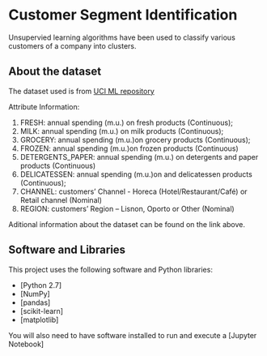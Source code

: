 ﻿# Customer Segment Identification
Unsupervied learning algorithms have been used to classify various customers of a company into clusters.

## About the dataset
The dataset used is from [UCI ML repository](https://archive.ics.uci.edu/ml/datasets/Wholesale+customers)

Attribute Information:

1)	FRESH: annual spending (m.u.) on fresh products (Continuous); 
2)	MILK: annual spending (m.u.) on milk products (Continuous); 
3)	GROCERY: annual spending (m.u.)on grocery products (Continuous); 
4)	FROZEN: annual spending (m.u.)on frozen products (Continuous) 
5)	DETERGENTS_PAPER: annual spending (m.u.) on detergents and paper products (Continuous) 
6)	DELICATESSEN: annual spending (m.u.)on and delicatessen products (Continuous); 
7)	CHANNEL: customers’ Channel - Horeca (Hotel/Restaurant/Café) or Retail channel (Nominal) 
8)	REGION: customers’ Region – Lisnon, Oporto or Other (Nominal) 

Aditional information about the dataset can be found on the link above.

## Software and Libraries
This project uses the following software and Python libraries:

- [Python 2.7]
- [NumPy]
- [pandas]
- [scikit-learn]
- [matplotlib]

You will also need to have software installed to run and execute a [Jupyter Notebook]

